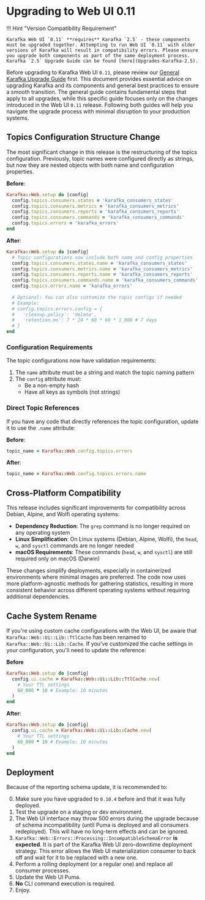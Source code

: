 # Upgrading to Web UI 0.11

!!! Hint "Version Compatibility Requirement"

    Karafka Web UI `0.11` **requires** Karafka `2.5` - these components must be upgraded together. Attempting to run Web UI `0.11` with older versions of Karafka will result in compatibility errors. Please ensure you upgrade both components as part of the same deployment process. Karafka `2.5` Upgrade Guide can be found [here](Upgrades-Karafka-2.5).

Before upgrading to Karafka Web UI `0.11`, please review our [General Karafka Upgrade Guide](Upgrading) first. This document provides essential advice on upgrading Karafka and its components and general best practices to ensure a smooth transition. The general guide contains fundamental steps that apply to all upgrades, while this specific guide focuses only on the changes introduced in the Web UI `0.11` release. Following both guides will help you navigate the upgrade process with minimal disruption to your production systems.

## Topics Configuration Structure Change

The most significant change in this release is the restructuring of the topics configuration. Previously, topic names were configured directly as strings, but now they are nested objects with both name and configuration properties.

**Before**:

```ruby
Karafka::Web.setup do |config|
  config.topics.consumers.states = 'karafka_consumers_states'
  config.topics.consumers.metrics = 'karafka_consumers_metrics'
  config.topics.consumers.reports = 'karafka_consumers_reports'
  config.topics.consumers.commands = 'karafka_consumers_commands'
  config.topics.errors = 'karafka_errors'
end
```

**After**:

```ruby
Karafka::Web.setup do |config|
  # Topic configurations now include both name and config properties
  config.topics.consumers.states.name = 'karafka_consumers_states'
  config.topics.consumers.metrics.name = 'karafka_consumers_metrics'
  config.topics.consumers.reports.name = 'karafka_consumers_reports'
  config.topics.consumers.commands.name = 'karafka_consumers_commands'
  config.topics.errors.name = 'karafka_errors'
  
  # Optional: You can also customize the topic configs if needed
  # Example:
  # config.topics.errors.config = {
  #   'cleanup.policy': 'delete',
  #   'retention.ms': 7 * 24 * 60 * 60 * 1_000 # 7 days
  # }
end
```

### Configuration Requirements

The topic configurations now have validation requirements:

1. The `name` attribute must be a string and match the topic naming pattern
1. The `config` attribute must:
    - Be a non-empty hash
    - Have all keys as symbols (not strings)

### Direct Topic References

If you have any code that directly references the topic configuration, update it to use the `.name` attribute:

**Before**:

```ruby
topic_name = Karafka::Web.config.topics.errors
```

**After**:

```ruby
topic_name = Karafka::Web.config.topics.errors.name
```

## Cross-Platform Compatibility

This release includes significant improvements for compatibility across Debian, Alpine, and Wolfi operating systems:

- **Dependency Reduction**: The `grep` command is no longer required on any operating system
- **Linux Simplification**: On Linux systems (Debian, Alpine, Wolfi), the `head`, `w`, and `sysctl` commands are no longer needed
- **macOS Requirements**: These commands (`head`, `w`, and `sysctl`) are still required only on macOS (Darwin)

These changes simplify deployments, especially in containerized environments where minimal images are preferred. The code now uses more platform-agnostic methods for gathering statistics, resulting in more consistent behavior across different operating systems without requiring additional dependencies.

## Cache System Rename

If you're using custom cache configurations with the Web UI, be aware that `Karafka::Web::Ui::Lib::TtlCache` has been renamed to `Karafka::Web::Ui::Lib::Cache`. If you've customized the cache settings in your configuration, you'll need to update the reference:

**Before**

```ruby
Karafka::Web.setup do |config|
  config.ui.cache = Karafka::Web::Ui::Lib::TtlCache.new(
    # Your TTL settings
    60_000 * 10 # Example: 10 minutes
  )
end
```

**After**:

```ruby
Karafka::Web.setup do |config|
  config.ui.cache = Karafka::Web::Ui::Lib::Cache.new(
    # Your TTL settings
    60_000 * 10 # Example: 10 minutes
  )
end
```

## Deployment

Because of the reporting schema update, it is recommended to:

0. Make sure you have upgraded to `0.10.4` before and that it was fully deployed.
1. Test the upgrade on a staging or dev environment.
3. The Web UI interface may throw 500 errors during the upgrade because of schema incompatibility (until Puma is deployed and all consumers redeployed). This will have no long-term effects and can be ignored.
4. `Karafka::Web::Errors::Processing::IncompatibleSchemaError` **is expected**. It is part of the Karafka Web UI zero-downtime deployment strategy. This error allows the Web UI materialization consumer to back off and wait for it to be replaced with a new one.
5. Perform a rolling deployment (or a regular one) and replace all consumer processes.
6. Update the Web UI Puma.
7. **No** CLI command execution is required.
8. Enjoy.
